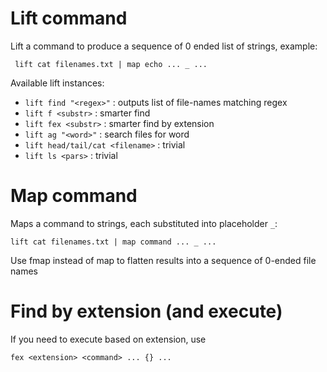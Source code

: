 # Lift command

Lift a command to produce a sequence of 0 ended list of strings,
example:

     lift cat filenames.txt | map echo ... _ ...

Available lift instances:

-   `lift find "<regex>"` : outputs list of file-names matching regex
-   `lift f <substr>` : smarter find
-   `lift fex <substr>` : smarter find by extension
-   `lift ag "<word>"` : search files for word
-   `lift head/tail/cat <filename>` : trivial
-   `lift ls <pars>` : trivial

# Map command

Maps a command to strings, each substituted into placeholder `_`:

    lift cat filenames.txt | map command ... _ ...

Use fmap instead of map to flatten results into a sequence of 0-ended
file names

# Find by extension (and execute)

If you need to execute based on extension, use

    fex <extension> <command> ... {} ...
